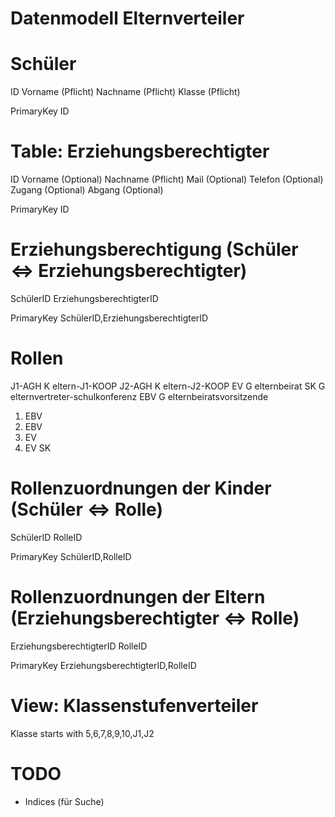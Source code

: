 # Datenmodell Elternverteiler

# Schüler

ID
Vorname (Pflicht)
Nachname (Pflicht)
Klasse (Pflicht)

PrimaryKey ID

# Table: Erziehungsberechtigter

ID
Vorname (Optional)
Nachname (Pflicht)
Mail (Optional)
Telefon (Optional)
Zugang (Optional)
Abgang (Optional)

PrimaryKey ID

# Erziehungsberechtigung (Schüler <=> Erziehungsberechtigter)

SchülerID
ErziehungsberechtigterID

PrimaryKey SchülerID,ErziehungsberechtigterID

# Rollen

J1-AGH K eltern-J1-KOOP
J2-AGH K eltern-J2-KOOP
EV G elternbeirat
SK G elternvertreter-schulkonferenz
EBV G elternbeiratsvorsitzende

1. EBV
2. EBV
1. EV
2. EV
SK

# Rollenzuordnungen der Kinder (Schüler <=> Rolle)

SchülerID
RolleID

PrimaryKey SchülerID,RolleID

# Rollenzuordnungen der Eltern (Erziehungsberechtigter <=> Rolle)

ErziehungsberechtigterID
RolleID

PrimaryKey ErziehungsberechtigterID,RolleID

# View: Klassenstufenverteiler

Klasse starts with 5,6,7,8,9,10,J1,J2

# TODO

* Indices (für Suche)
